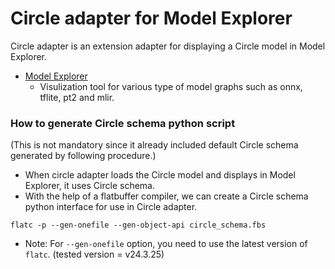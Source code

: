 # Circle adapter for Model Explorer

Circle adapter is an extension adapter for displaying a Circle model in Model Explorer.

* [Model Explorer](https://github.com/google-ai-edge/model-explorer)
  * Visulization tool for various type of model graphs such as onnx, tflite, pt2 and mlir.

### How to generate Circle schema python script

(This is not mandatory since it already included default Circle schema generated by following procedure.)

* When circle adapter loads the Circle model and displays in Model Explorer, it uses Circle schema.
* With the help of a flatbuffer compiler, we can create a Circle schema python interface for use in Circle adapter.
```
flatc -p --gen-onefile --gen-object-api circle_schema.fbs
```
* Note: For `--gen-onefile` option, you need to use the latest version of `flatc`. (tested version = v24.3.25)
